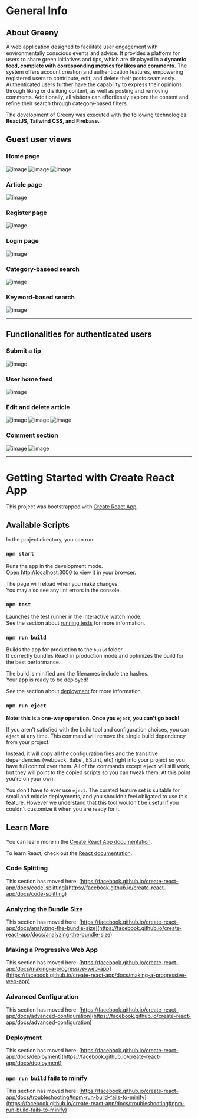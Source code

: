 # General Info 

## About Greeny

A web application designed to facilitate user engagement with environmentally conscious events and advice. It provides a platform for users to share green initiatives and tips, which are displayed in a **dynamic feed, complete with corresponding metrics for likes and comments.** The system offers account creation and authentication features, empowering registered users to contribute, edit, and delete their posts seamlessly. Authenticated users further have the capability to express their opinions through liking or disliking content, as well as posting and removing comments. Additionally, all visitors can effortlessly explore the content and refine their search through category-based filters. 

The development of Greeny was executed with the following technologies: **ReactJS, Tailwind CSS, and Firebase.**

## Guest user views

### Home page

![image](https://github.com/JulianaGeorgi/SoftUni-SoftwareEngineering/assets/106109538/8a6ce8f6-efc0-4ff3-89d5-5ef287164955)
![image](https://github.com/JulianaGeorgi/SoftUni-SoftwareEngineering/assets/106109538/c3e9f5e5-9d02-4c3b-9838-b7c6af7c9b3c)
![image](https://github.com/JulianaGeorgi/SoftUni-SoftwareEngineering/assets/106109538/4063b71c-43c8-4098-9568-62fc272a38f3)

### Article page 

![image](https://github.com/JulianaGeorgi/SoftUni-SoftwareEngineering/assets/106109538/b12f9ba8-fc4d-43f1-989c-0c2ec05cc6cc)


### Register page

![image](https://github.com/JulianaGeorgi/SoftUni-SoftwareEngineering/assets/106109538/515ea150-78fc-4ceb-80b8-e4f2d12d4066)

### Login page

![image](https://github.com/JulianaGeorgi/SoftUni-SoftwareEngineering/assets/106109538/885bb187-5246-4b82-95a4-2a7a81fa6d8a)

### Category-baseed search

![image](https://github.com/JulianaGeorgi/SoftUni-SoftwareEngineering/assets/106109538/f8d95d64-0f8f-4f61-a327-d3f38f5c43cc)

### Keyword-based search

![image](https://github.com/JulianaGeorgi/SoftUni-SoftwareEngineering/assets/106109538/6bbc6784-2e92-41e1-a786-07a89ef1134e)

-----------------------------------------------------------------------------------
## Functionalities for authenticated users

### Submit a tip

![image](https://github.com/JulianaGeorgi/SoftUni-SoftwareEngineering/assets/106109538/4e5c04f4-59a5-4d3d-85a1-cbac17e4d03f)

### User home feed 

![image](https://github.com/JulianaGeorgi/SoftUni-SoftwareEngineering/assets/106109538/43391dd2-9d93-4b5a-8c1e-5d8489317dfa)

### Edit and delete article

![image](https://github.com/JulianaGeorgi/SoftUni-SoftwareEngineering/assets/106109538/6c26d0ad-117d-4714-8b64-608b78b75983)
![image](https://github.com/JulianaGeorgi/SoftUni-SoftwareEngineering/assets/106109538/be2b45e8-bf2c-4dfb-a6e4-93a867b3bce1)
![image](https://github.com/JulianaGeorgi/SoftUni-SoftwareEngineering/assets/106109538/c2392dd3-c65a-4481-9901-097abff8146f)


### Comment section

![image](https://github.com/JulianaGeorgi/SoftUni-SoftwareEngineering/assets/106109538/b58f2fc2-e749-4709-a537-35d47f9e8f0c)
![image](https://github.com/JulianaGeorgi/SoftUni-SoftwareEngineering/assets/106109538/6e8bcbb2-1326-498c-817b-ad9b041c4819)

-----------------------------------------------------------------------------------------------------------------

# Getting Started with Create React App

This project was bootstrapped with [Create React App](https://github.com/facebook/create-react-app).

## Available Scripts

In the project directory, you can run:

### `npm start`

Runs the app in the development mode.\
Open [http://localhost:3000](http://localhost:3000) to view it in your browser.

The page will reload when you make changes.\
You may also see any lint errors in the console.

### `npm test`

Launches the test runner in the interactive watch mode.\
See the section about [running tests](https://facebook.github.io/create-react-app/docs/running-tests) for more information.

### `npm run build`

Builds the app for production to the `build` folder.\
It correctly bundles React in production mode and optimizes the build for the best performance.

The build is minified and the filenames include the hashes.\
Your app is ready to be deployed!

See the section about [deployment](https://facebook.github.io/create-react-app/docs/deployment) for more information.

### `npm run eject`

**Note: this is a one-way operation. Once you `eject`, you can't go back!**

If you aren't satisfied with the build tool and configuration choices, you can `eject` at any time. This command will remove the single build dependency from your project.

Instead, it will copy all the configuration files and the transitive dependencies (webpack, Babel, ESLint, etc) right into your project so you have full control over them. All of the commands except `eject` will still work, but they will point to the copied scripts so you can tweak them. At this point you're on your own.

You don't have to ever use `eject`. The curated feature set is suitable for small and middle deployments, and you shouldn't feel obligated to use this feature. However we understand that this tool wouldn't be useful if you couldn't customize it when you are ready for it.

## Learn More

You can learn more in the [Create React App documentation](https://facebook.github.io/create-react-app/docs/getting-started).

To learn React, check out the [React documentation](https://reactjs.org/).

### Code Splitting

This section has moved here: [https://facebook.github.io/create-react-app/docs/code-splitting](https://facebook.github.io/create-react-app/docs/code-splitting)

### Analyzing the Bundle Size

This section has moved here: [https://facebook.github.io/create-react-app/docs/analyzing-the-bundle-size](https://facebook.github.io/create-react-app/docs/analyzing-the-bundle-size)

### Making a Progressive Web App

This section has moved here: [https://facebook.github.io/create-react-app/docs/making-a-progressive-web-app](https://facebook.github.io/create-react-app/docs/making-a-progressive-web-app)

### Advanced Configuration

This section has moved here: [https://facebook.github.io/create-react-app/docs/advanced-configuration](https://facebook.github.io/create-react-app/docs/advanced-configuration)

### Deployment

This section has moved here: [https://facebook.github.io/create-react-app/docs/deployment](https://facebook.github.io/create-react-app/docs/deployment)

### `npm run build` fails to minify

This section has moved here: [https://facebook.github.io/create-react-app/docs/troubleshooting#npm-run-build-fails-to-minify](https://facebook.github.io/create-react-app/docs/troubleshooting#npm-run-build-fails-to-minify)
